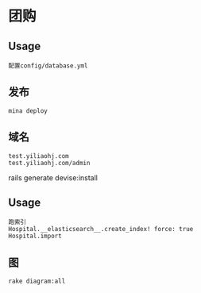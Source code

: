 # 团购

## Usage
```
配置config/database.yml
```

## 发布
```
mina deploy
```

## 域名
```
test.yiliaohj.com
test.yiliaohj.com/admin
```

rails generate devise:install


## Usage
```
跑索引
Hospital.__elasticsearch__.create_index! force: true
Hospital.import
```

## 图
```
rake diagram:all
```